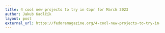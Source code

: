 ```yaml
---
title: 4 cool new projects to try in Copr for March 2023
author: Jakub Kadlčík
layout: post
external_url: https://fedoramagazine.org/4-cool-new-projects-to-try-in-copr-for-march-2023/
---
```

